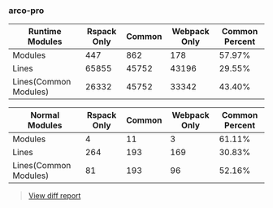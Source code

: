 ### arco-pro

| Runtime Modules       | Rspack Only | Common | Webpack Only | Common Percent | 
|-----------------------|-------------|--------|--------------|----------------| 
| Modules               | 447         | 862    | 178          | 57.97%         | 
| Lines                 | 65855       | 45752  | 43196        | 29.55%         | 
| Lines(Common Modules) | 26332       | 45752  | 33342        | 43.40%         | 


| Normal Modules        | Rspack Only | Common | Webpack Only | Common Percent | 
|-----------------------|-------------|--------|--------------|----------------| 
| Modules               | 4           | 11     | 3            | 61.11%         | 
| Lines                 | 264         | 193    | 169          | 30.83%         | 
| Lines(Common Modules) | 81          | 193    | 96           | 52.16%         | 


> [View diff report](https://web-infra-dev.github.io/rspack-report-website/diff/7082049694/diff_arco-pro.html)


